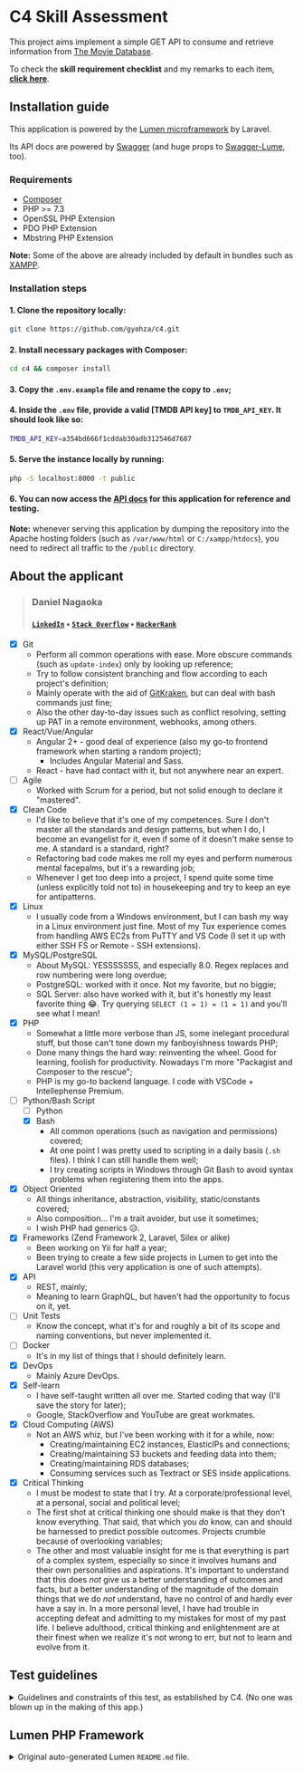 <!-- About me links -->
[linkedin]: https://www.linkedin.com/in/daninagaoka/
[stack overflow]: https://stackoverflow.com/users/12015105/gyohza
[hackerrank]: https://www.hackerrank.com/gyohza

<!-- References -->
[tmdb]: https://www.themoviedb.org/
[tmdb.requestkey]: https://www.themoviedb.org/settings/api/request
[lumen]: https://lumen.laravel.com/
[swagger]: https://swagger.io/
[swagger-lume]: https://packagist.org/packages/darkaonline/swagger-lume
[composer]: https://getcomposer.org/
[gitkraken]: https://www.gitkraken.com/
[xampp]: https://www.apachefriends.org/index.html

<!-- Page sections -->
[aboutme]: #about-the-applicant

# C4 Skill Assessment

This project aims implement a simple GET API to consume and retrieve information from [The Movie Database][tmdb].

To check the **skill requirement checklist** and my remarks to each item, [**click here**][aboutme].

## Installation guide

This application is powered by the [Lumen microframework][lumen] by Laravel.

Its API docs are powered by [Swagger] (and huge props to [Swagger-Lume], too).

### Requirements

* [Composer]
* PHP >= 7.3
* OpenSSL PHP Extension
* PDO PHP Extension
* Mbstring PHP Extension

**Note:** Some of the above are already included by default in bundles such as [XAMPP].

### Installation steps

#### 1. Clone the repository locally:

```bash
git clone https://github.com/gyohza/c4.git
```

#### 2. Install necessary packages with Composer:

```bash
cd c4 && composer install
```

#### 3. Copy the `.env.example` file and rename the copy to `.env`;

#### 4. Inside the `.env` file, provide a valid [TMDB API key] to `TMDB_API_KEY`. It should look like so:

```bash
TMDB_API_KEY=a354bd666f1cddab30adb312546d7687
```

#### 5. Serve the instance locally by running:

```bash
php -S localhost:8000 -t public
```

#### 6. You can now access the [**API docs**](http://localhost:8000/api/documentation) for this application for reference and testing.

**Note:** whenever serving this application by dumping the repository into the Apache hosting folders (such as `/var/www/html` or `C:/xampp/htdocs`), you need to redirect all traffic to the `/public` directory.

## About the applicant

> ### Daniel Nagaoka
> #### [`LinkedIn`][linkedin] ▪ [`Stack Overflow`][stack overflow] ▪ [`HackerRank`][hackerrank]

- [X] Git
    * Perform all common operations with ease. More obscure commands (such as `update-index`) only by looking up reference;
    * Try to follow consistent branching and flow according to each project's definition;
    * Mainly operate with the aid of [GitKraken][gitkraken], but can deal with bash commands just fine;
    * Also the other day-to-day issues such as conflict resolving, setting up PAT in a remote environment, webhooks, among others. 
- [X] React/Vue/Angular
    * Angular 2+ - good deal of experience (also my go-to frontend framework when starting a random project);
        * Includes Angular Material and Sass.
    * React - have had contact with it, but not anywhere near an expert. 
- [ ] Agile
    * Worked with Scrum for a period, but not solid enough to declare it "mastered".
- [X] Clean Code
    * I'd like to believe that it's one of my competences. Sure I don't master all the standards and design patterns, but when I do, I become an evangelist for it, even if some of it doesn't make sense to me. A standard is a standard, right?
    * Refactoring bad code makes me roll my eyes and perform numerous mental facepalms, but it's a rewarding job;
    * Whenever I get too deep into a project, I spend quite some time (unless explicitly told not to) in housekeeping and try to keep an eye for antipatterns.
- [X] Linux
    * I usually code from a Windows environment, but I can bash my way in a Linux environment just fine. Most of my Tux experience comes from handling AWS EC2s from PuTTY and VS Code (I set it up with either SSH FS or Remote - SSH extensions).
- [X] MySQL/PostgreSQL
    * About MySQL: YESSSSSSS, and especially 8.0. Regex replaces and row numbering were long overdue;
    * PostgreSQL: worked with it once. Not my favorite, but no biggie;
    * SQL Server: also have worked with it, but it's honestly my least favorite thing 😂. Try querying `SELECT (1 = 1) = (1 = 1)` and you'll see what I mean!
- [X] PHP
    * Somewhat a little more verbose than JS, some inelegant procedural stuff, but those can't tone down my fanboyishness towards PHP;
    * Done many things the hard way: reinventing the wheel. Good for learning, foolish for productivity. Nowadays I'm more "Packagist and Composer to the rescue";
    * PHP is my go-to backend language. I code with VSCode + Intellephense Premium.
- [ ] Python/Bash Script
    - [ ] Python
    - [X] Bash
        * All common operations (such as navigation and permissions) covered;
        * At one point I was pretty used to scripting in a daily basis (`.sh` files). I think I can still handle them well;
        * I try creating scripts in Windows through Git Bash to avoid syntax problems when registering them into the apps.
- [X] Object Oriented
    * All things inheritance, abstraction, visibility, static/constants covered;
    * Also composition... I'm a trait avoider, but use it sometimes;
    * I wish PHP had generics 😥.
- [X] Frameworks (Zend Framework 2, Laravel, Silex or alike)
    * Been working on Yii for half a year;
    * Been trying to create a few side projects in Lumen to get into the Laravel world (this very application is one of such attempts).
- [X] API
    * REST, mainly;
    * Meaning to learn GraphQL, but haven't had the opportunity to focus on it, yet.
- [ ] Unit Tests
    * Know the concept, what it's for and roughly a bit of its scope and naming conventions, but never implemented it.
- [ ] Docker
    * It's in my list of things that I should definitely learn. 
- [X] DevOps
    * Mainly Azure DevOps.
- [X] Self-learn
    * I have self-taught written all over me. Started coding that way (I'll save the story for later);
    * Google, StackOverflow and YouTube are great workmates.
- [X] Cloud Computing (AWS)
    * Not an AWS whiz, but I've been working with it for a while, now:
        * Creating/maintaining EC2 instances, ElasticIPs and connections;
        * Creating/maintaining S3 buckets and feeding data into them;
        * Creating/maintaining RDS databases;
        * Consuming services such as Textract or SES inside applications.
- [X] Critical Thinking
    * I must be modest to state that I try. At a corporate/professional level, at a personal, social and political level;
    * The first shot at critical thinking one should make is that they don't know everything. That said, that which you _do_ know, can and should be harnessed to predict possible outcomes. Projects crumble because of overlooking variables;
    * The other and most valuable insight for me is that everything is part of a complex system, especially so since it involves humans and their own personalities and aspirations. It's important to understand that this does *not* give us a better understanding of outcomes and facts, but a better understanding of the magnitude of the domain things that we do _not_ understand, have no control of and hardly ever have a say in. In a more personal level, I have had trouble in accepting defeat and admitting to my mistakes for most of my past life. I believe adulthood, critical thinking and enlightenment are at their finest when we realize it's not wrong to err, but not to learn and evolve from it.

## Test guidelines

<details>
   <summary>
       Guidelines and constraints of this test, as established by C4. (No one was blown up in the making of this app.)
   </summary>
    
### DESCRIPTION
You have been tasked with creating an API module that will connect to another API.
The purpose of the module is to list the movies of this API in a personalized way.
The first release of the API will be very limited in scope, but will serve as the foundation for
future releases.
**You will only do the backend application**

### FUNCTIONAL REQUIREMENTS

It's expected that user will be able to:

- Endpoint to get a list of upcoming movies.
- The same endpoint should return the list of the next 20 movies as page param is given.
- Endpoint to get a list of top rated movies.
- The same endpoint should return the list of the next 20 movies as page param is given.
- Endpoint to get a specific single movie.
- The same endpoint should return all movie related videos with a single request.
- Endpoint to get a list of genres.
- The same endpoint should return a single genre by id.

### TECHNICAL REQUIREMENTS

You should see this project as an opportunity to create an app following modern development
best practices, but also feel free to use your own app architecture preferences (coding
standards, code organization, third-party libraries, etc).

A TMDb API key is already available so you don't need to request your own: _`<<<suppressed>>>`_

The API documentation and examples of use can be found here:

https://developers.themoviedb.org/3

- You can use any combination of backend technology
- You should create your own backend API layer, which will be responsible to send
requests to the TMDb API
- Feel free to use any package/dependency managers if you see fit
- Need to use a public version control system

### Evaluation Criteria

Endpoint validation will be done using CURL for each one.
Key aspects that will be validated:

- Clean Code;
- Version Control;
- Chosen Architecture;
- Features running correctly;
</details>

## Lumen PHP Framework

<details>
    <summary>
        Original auto-generated Lumen <code>README.md</code> file.
    </summary>
    
[![Build Status](https://travis-ci.org/laravel/lumen-framework.svg)](https://travis-ci.org/laravel/lumen-framework)
[![Total Downloads](https://poser.pugx.org/laravel/lumen-framework/d/total.svg)](https://packagist.org/packages/laravel/lumen-framework)
[![Latest Stable Version](https://poser.pugx.org/laravel/lumen-framework/v/stable.svg)](https://packagist.org/packages/laravel/lumen-framework)
[![License](https://poser.pugx.org/laravel/lumen-framework/license.svg)](https://packagist.org/packages/laravel/lumen-framework)

Laravel Lumen is a stunningly fast PHP micro-framework for building web applications with expressive, elegant syntax. We believe development must be an enjoyable, creative experience to be truly fulfilling. Lumen attempts to take the pain out of development by easing common tasks used in the majority of web projects, such as routing, database abstraction, queueing, and caching.

### Official Documentation

Documentation for the framework can be found on the [Lumen website](https://lumen.laravel.com/docs).

### Contributing

Thank you for considering contributing to Lumen! The contribution guide can be found in the [Laravel documentation](https://laravel.com/docs/contributions).

### Security Vulnerabilities

If you discover a security vulnerability within Lumen, please send an e-mail to Taylor Otwell at taylor@laravel.com. All security vulnerabilities will be promptly addressed.

### License

The Lumen framework is open-sourced software licensed under the [MIT license](https://opensource.org/licenses/MIT).
</details>
